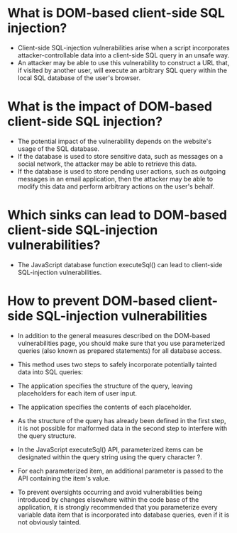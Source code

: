 # What is DOM-based client-side SQL injection?
- Client-side SQL-injection vulnerabilities arise when a script incorporates attacker-controllable data into a client-side SQL query in an unsafe way. 
- An attacker may be able to use this vulnerability to construct a URL that, if visited by another user, will execute an arbitrary SQL query within the local SQL database of the user's browser.

# What is the impact of DOM-based client-side SQL injection?
- The potential impact of the vulnerability depends on the website's usage of the SQL database. 
- If the database is used to store sensitive data, such as messages on a social network, the attacker may be able to retrieve this data.
- If the database is used to store pending user actions, such as outgoing messages in an email application, then the attacker may be able to modify this data and perform arbitrary actions on the user's behalf.

# Which sinks can lead to DOM-based client-side SQL-injection vulnerabilities?
- The JavaScript database function executeSql() can lead to client-side SQL-injection vulnerabilities.

# How to prevent DOM-based client-side SQL-injection vulnerabilities
- In addition to the general measures described on the DOM-based vulnerabilities page, you should make sure that you use parameterized queries (also known as prepared statements) for all database access. 
- This method uses two steps to safely incorporate potentially tainted data into SQL queries:

- The application specifies the structure of the query, leaving placeholders for each item of user input.
- The application specifies the contents of each placeholder. 
- As the structure of the query has already been defined in the first step, it is not possible for malformed data in the second step to interfere with the query structure.
- In the JavaScript executeSql() API, parameterized items can be designated within the query string using the query character ?. 
- For each parameterized item, an additional parameter is passed to the API containing the item's value. 
- To prevent oversights occurring and avoid vulnerabilities being introduced by changes elsewhere within the code base of the application, it is strongly recommended that you parameterize every variable data item that is incorporated into database queries, even if it is not obviously tainted.

